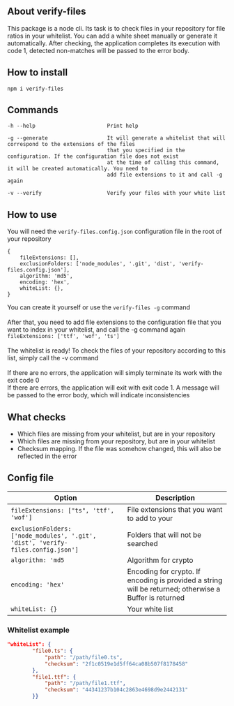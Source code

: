 About verify-files
-----------------------------------
This package is a node cli. Its task is to check files in your repository for file ratios in your whitelist. You can add a white sheet manually or generate it automatically. After checking, the application completes its execution with code 1, detected non-matches will be passed to the error body.

How to install
-----------------------------------
```
npm i verify-files
```

Commands
-----------------------------------
```
-h --help                       Print help

-g --generate                   It will generate a whitelist that will correspond to the extensions of the files 
                                that you specified in the configuration. If the configuration file does not exist 
                                at the time of calling this command, it will be created automatically. You need to 
                                add file extensions to it and call -g again
          
-v --verify                     Verify your files with your white list
```

How to use
-----------------------------------
You will need the `verify-files.config.json` configuration file in the root of your repository
```
{
	fileExtensions: [], 
	exclusionFolders: ['node_modules', '.git', 'dist', 'verify-files.config.json'], 
	algorithm: 'md5', 
	encoding: 'hex', 
	whiteList: {}, 
}
```
You can create it yourself or use the `verify-files -g` command
<br>
<br>
After that, you need to add file extensions to the configuration file that you want to index in your whitelist, and call the -g command again
<br>
`fileExtensions: ['ttf', 'wof', 'ts']`
<br>
<br>
The whitelist is ready! To check the files of your repository according to this list, simply call the -v command
<br>
<br>
If there are no errors, the application will simply terminate its work with the exit code 0
<br>
If there are errors, the application will exit with exit code 1. A message will be passed to the error body, which will indicate inconsistencies

What checks
-----------------------------------
- Which files are missing from your whitelist, but are in your repository
- Which files are missing from your repository, but are in your whitelist
- Checksum mapping. If the file was somehow changed, this will also be reflected in the error

Config file
-----------------------------------
Option  | Description
----------------|----------------------
`fileExtensions: ["ts", 'ttf', 'wof']`       | File extensions that you want to add to your 
`exclusionFolders: ['node_modules', '.git', 'dist', 'verify-files.config.json']`       | Folders that will not be searched
`algorithm: 'md5`   | Algorithm for crypto
`encoding: 'hex'`       | Encoding for crypto. If encoding is provided a string will be returned; otherwise a Buffer is returned
`whiteList: {}`    | Your white list

### Whitelist example
```json
"whiteList": {
		"file0.ts": {
			"path": "/path/file0.ts",
			"checksum": "2f1c0519e1d5ff64ca08b507f8178458"
		},
		"file1.ttf": {
			"path": "/path/file1.ttf",
			"checksum": "44341237b104c2863e4698d9e2442131"
		}}
```
